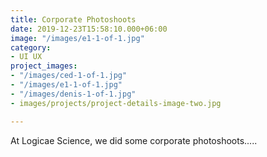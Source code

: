 ```yaml
---
title: Corporate Photoshoots
date: 2019-12-23T15:58:10.000+06:00
image: "/images/e1-1-of-1.jpg"
category:
- UI UX
project_images:
- "/images/ced-1-of-1.jpg"
- "/images/e1-1-of-1.jpg"
- "/images/denis-1-of-1.jpg"
- images/projects/project-details-image-two.jpg

---
```

At Logicae Science, we did some corporate photoshoots.....